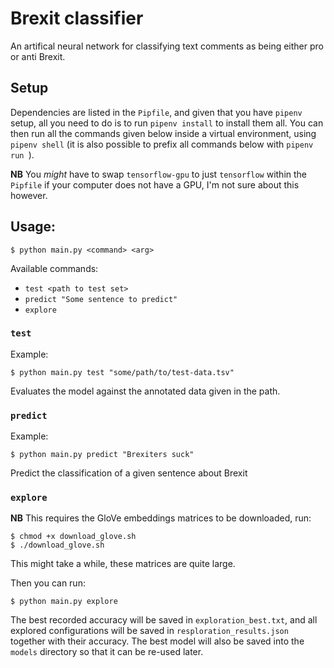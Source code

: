 # Brexit classifier
An artifical neural network for classifying text comments as being either pro or anti Brexit.

## Setup
Dependencies are listed in the `Pipfile`, and given that you have `pipenv` setup, all you need to do is to run `pipenv install` to install them all. You can then run all the commands given below inside a virtual environment, using `pipenv shell` (it is also possible to prefix all commands below with `pipenv run `).

**NB** You _might_ have to swap `tensorflow-gpu` to just `tensorflow` within the `Pipfile` if your computer does not have a GPU, I'm not sure about this however.

## Usage:
`$ python main.py <command> <arg>`

Available commands:
    
- `test <path to test set>`
- `predict "Some sentence to predict"`
- `explore`

### `test`
Example:
```
$ python main.py test "some/path/to/test-data.tsv"
```
Evaluates the model against the annotated data given in the path.

### `predict`
Example:
```
$ python main.py predict "Brexiters suck"
```
Predict the classification of a given sentence about Brexit

### `explore`
**NB** This requires the GloVe embeddings matrices to be downloaded, run:
```
$ chmod +x download_glove.sh
$ ./download_glove.sh
```
This might take a while, these matrices are quite large.

Then you can run:
```
$ python main.py explore
```
The best recorded accuracy will be saved in `exploration_best.txt`, and all explored configurations will be saved in `resploration_results.json` together with their accuracy. The best model will also be saved into the `models` directory so that it can be re-used later.
